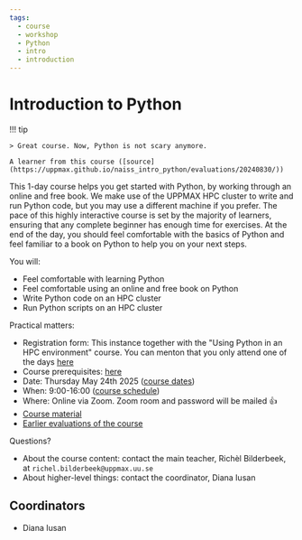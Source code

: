 ```yaml
---
tags:
  - course
  - workshop
  - Python
  - intro
  - introduction
---
```


# Introduction to Python

!!! tip

    > Great course. Now, Python is not scary anymore.

    A learner from this course ([source](https://uppmax.github.io/naiss_intro_python/evaluations/20240830/))

This 1-day course helps you get started with Python,
by working through an online and free book.
We make use of the UPPMAX HPC cluster
to write and run Python code,
but you may use a different machine if you prefer.
The pace of this highly interactive course
is set by the majority of learners,
ensuring that any complete beginner
has enough time for exercises.
At the end of the day, you should feel comfortable with the basics
of Python and feel familiar to a book on Python to help you on your next steps.

You will:

- Feel comfortable with learning Python
- Feel comfortable using an online and free book on Python
- Write Python code on an HPC cluster
- Run Python scripts on an HPC cluster

Practical matters:

- Registration form: This instance together with the "Using Python in an HPC environment" course. You can menton that you only attend one of the days [here](https://www.hpc2n.umu.se/events/courses/2025/spring/hpc-python)
- Course prerequisites: [here](https://uppmax.github.io/naiss_intro_python/prereqs/)
- Date: Thursday May 24th 2025 ([course dates](https://uppmax.github.io/naiss_intro_python/course_dates/))
- When: 9:00-16:00 ([course schedule](https://uppmax.github.io/naiss_intro_python/schedule/))
- Where: Online via Zoom. Zoom room and password will be mailed :+1:
- [Course material](https://uppmax.github.io/naiss_intro_python/)
- [Earlier evaluations of the course](https://uppmax.github.io/naiss_intro_python/evaluations/)

Questions?

- About the course content: contact the main teacher, Richèl Bilderbeek,
  at `richel.bilderbeek@uppmax.uu.se`
- About higher-level things: contact the coordinator, Diana Iusan

## Coordinators

- Diana Iusan

